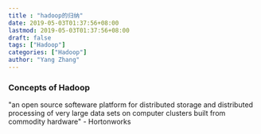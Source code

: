 ```yaml
---
title : "hadoop的归纳"
date: 2019-05-03T01:37:56+08:00
lastmod: 2019-05-03T01:37:56+08:00
draft: false
tags: ["Hadoop"]
categories: ["Hadoop"]
author: "Yang Zhang"
---
```


### Concepts of Hadoop
"an open source softeware platform for distributed storage and distributed processing of very large data sets on computer clusters built from commodity hardware" - Hortonworks


